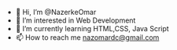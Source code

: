 - 👋 Hi, I’m @NazerkeOmar
- 👀 I’m interested in Web Development
- 🌱 I’m currently learning HTML,CSS, Java Script
- 📫 How to reach me nazomardc@gmail.com

<!---
NazerkeOmar/NazerkeOmar is a ✨ special ✨ repository because its `README.md` (this file) appears on your GitHub profile.
You can click the Preview link to take a look at your changes.
--->
